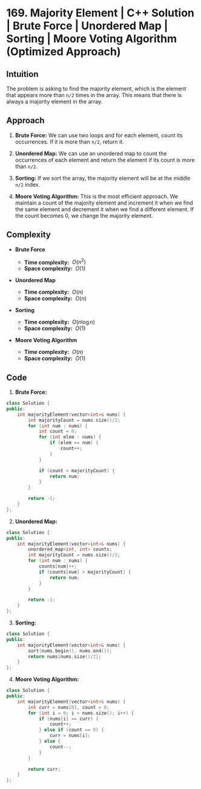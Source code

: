 # 169. Majority Element | C++ Solution | Brute Force | Unordered Map | Sorting | Moore Voting Algorithm (Optimized Approach)

## Intuition

The problem is asking to find the majority element, which is the element that appears more than `n/2` times in the array. This means that there is always a majority element in the array.

## Approach

1. **Brute Force:** We can use two loops and for each element, count its occurrences. If it is more than `n/2`, return it.

2. **Unordered Map:** We can use an unordered map to count the occurrences of each element and return the element if its count is more than `n/2`.

3. **Sorting:** If we sort the array, the majority element will be at the middle `n/2` index.

4. **Moore Voting Algorithm:** This is the most efficient approach. We maintain a count of the majority element and increment it when we find the same element and decrement it when we find a different element. If the count becomes 0, we change the majority element.

## Complexity

-   **Brute Force**

    -   **Time complexity:** &nbsp;$O(n^2)$
    -   **Space complexity:** &nbsp;$O(1)$

-   **Unordered Map**

    -   **Time complexity:** &nbsp;$O(n)$
    -   **Space complexity:** &nbsp;$O(n)$

-   **Sorting**

    -   **Time complexity:** &nbsp;$O(n \log n)$
    -   **Space complexity:** &nbsp;$O(1)$

-   **Moore Voting Algorithm**

    -   **Time complexity:** &nbsp;$O(n)$
    -   **Space complexity:** &nbsp;$O(1)$

## Code

1. **Brute Force:**

```cpp
class Solution {
public:
    int majorityElement(vector<int>& nums) {
        int majorityCount = nums.size()/2;
        for (int num : nums) {
            int count = 0;
            for (int elem : nums) {
                if (elem == num) {
                    count++;
                }
            }

            if (count > majorityCount) {
                return num;
            }
        }

        return -1;
    }
};
```

2. **Unordered Map:**

```cpp
class Solution {
public:
    int majorityElement(vector<int>& nums) {
        unordered_map<int, int> counts;
        int majorityCount = nums.size()/2;
        for (int num : nums) {
            counts[num]++;
            if (counts[num] > majorityCount) {
                return num;
            }
        }

        return -1;
    }
};
```

3. **Sorting:**

```cpp
class Solution {
public:
    int majorityElement(vector<int>& nums) {
        sort(nums.begin(), nums.end());
        return nums[nums.size()/2];
    }
};
```

4. **Moore Voting Algorithm:**

```cpp
class Solution {
public:
    int majorityElement(vector<int>& nums) {
        int curr = nums[0], count = 0;
        for (int i = 0; i < nums.size(); i++) {
            if (nums[i] == curr) {
                count++;
            } else if (count == 0) {
                curr = nums[i];
            } else {
                count--;
            }
        }

        return curr;
    }
};
```
